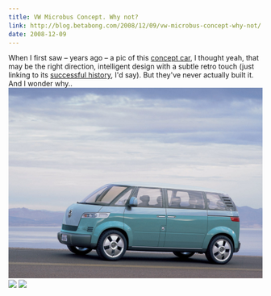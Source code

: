 ```yaml
---
title: VW Microbus Concept. Why not?
link: http://blog.betabong.com/2008/12/09/vw-microbus-concept-why-not/
date: 2008-12-09
---
```



When I first saw – years ago – a pic of this [concept car](http://en.wikipedia.org/wiki/Volkswagen_Microbus_Concept), I thought yeah, that may be the right direction, intelligent design with a subtle retro touch (just linking to its [successful history](http://en.wikipedia.org/wiki/Volkswagen_Microbus), I'd say). But they've never actually built it. And I wonder why.. ![](/uploads/2008/12/2001-vw-microbus-concept-side-1280x960.jpg) ![](http://blog.betabong.com/uploads/2008/12/torqueomata2916.jpg) ![](http://blog.betabong.com/uploads/2008/12/torqueomata2912.jpg)
